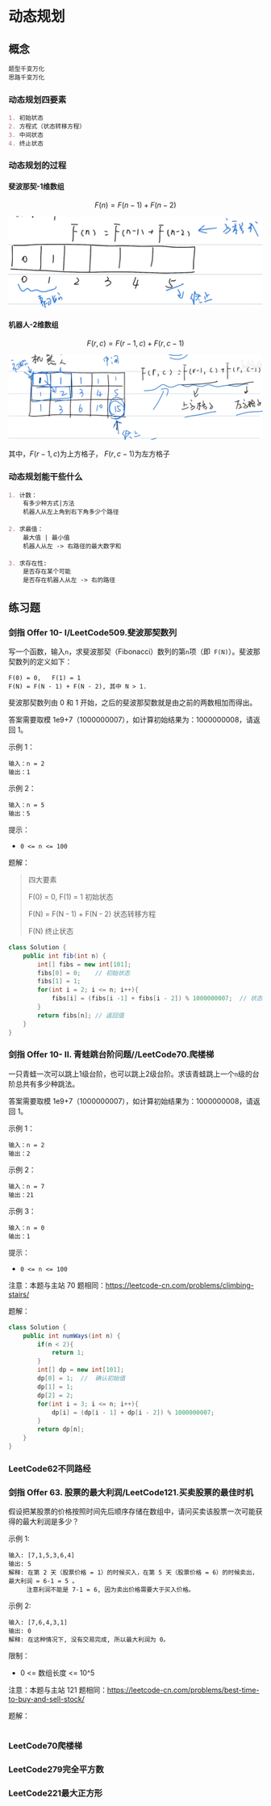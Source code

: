 # 动态规划

## 概念

```markdown
题型千变万化
思路千变万化
```



### 动态规划四要素

```markdown
1. 初始状态
2. 方程式（状态转移方程）
3. 中间状态
4. 终止状态
```



### 动态规划的过程

#### 斐波那契-1维数组

$$
F(n)=F(n-1)+F(n-2)
$$

![image-20210525142102050](images/image-20210525142102050.png)



#### 机器人-2维数组

$$
F(r,c)=F(r-1,c)+F(r,c-1)
$$

![image-20210525142427659](images/image-20210525142427659.png)

其中，$F(r-1,c)$为上方格子， $F(r,c-1)$为左方格子

### 动态规划能干些什么

```markdown
1. 计数：
	有多少种方式|方法
    机器人从左上角到右下角多少个路径
    
2. 求最值：
	最大值 | 最小值
   	机器人从左 -> 右路径的最大数字和
   	
3. 求存在性:
	是否存在某个可能
	是否存在机器人从左 -> 右的路径
```



## 练习题

### 剑指 Offer 10- I/LeetCode509.斐波那契数列

写一个函数，输入` n `，求斐波那契（Fibonacci）数列的第` n `项（即` F(N)`）。斐波那契数列的定义如下：

```
F(0) = 0,   F(1) = 1
F(N) = F(N - 1) + F(N - 2), 其中 N > 1.
```

斐波那契数列由 0 和 1 开始，之后的斐波那契数就是由之前的两数相加而得出。

答案需要取模 1e9+7（1000000007），如计算初始结果为：1000000008，请返回 1。

示例 1：

```
输入：n = 2
输出：1
```

示例 2：

```
输入：n = 5
输出：5
```


提示：

- `0 <= n <= 100`

题解：

> 四大要素
>
> F(0) = 0,   F(1) = 1	初始状态
>
> F(N) = F(N - 1) + F(N - 2)	状态转移方程
>
> F(N) 终止状态

```java
class Solution {
    public int fib(int n) {
        int[] fibs = new int[101];
        fibs[0] = 0;	// 初始状态
        fibs[1] = 1;
        for(int i = 2; i <= n; i++){
            fibs[i] = (fibs[i -1] + fibs[i - 2]) % 1000000007;	// 状态转移方程
        }
        return fibs[n];	// 返回值
    }
}
```

### 剑指 Offer 10- II. 青蛙跳台阶问题//LeetCode70.爬楼梯

一只青蛙一次可以跳上1级台阶，也可以跳上2级台阶。求该青蛙跳上一个` n `级的台阶总共有多少种跳法。

答案需要取模 1e9+7（1000000007），如计算初始结果为：1000000008，请返回 1。

示例 1：

```
输入：n = 2
输出：2
```

示例 2：

```
输入：n = 7
输出：21
```

示例 3：

```
输入：n = 0
输出：1
```

提示：

- `0 <= n <= 100`

注意：本题与主站 70 题相同：https://leetcode-cn.com/problems/climbing-stairs/

题解：

```java
class Solution {
    public int numWays(int n) {
        if(n < 2){
            return 1;
        }
        int[] dp = new int[101];
        dp[0] = 1;	// 	确认初始值
        dp[1] = 1;
        dp[2] = 2;
        for(int i = 3; i <= n; i++){
            dp[i] = (dp[i - 1] + dp[i - 2]) % 1000000007;
        }
        return dp[n];
    }
}
```



### LeetCode62不同路经



### 剑指 Offer 63. 股票的最大利润/LeetCode121.买卖股票的最佳时机

假设把某股票的价格按照时间先后顺序存储在数组中，请问买卖该股票一次可能获得的最大利润是多少？

示例 1:

```
输入: [7,1,5,3,6,4]
输出: 5
解释: 在第 2 天（股票价格 = 1）的时候买入，在第 5 天（股票价格 = 6）的时候卖出，最大利润 = 6-1 = 5 。
     注意利润不能是 7-1 = 6, 因为卖出价格需要大于买入价格。
```

示例 2:

```
输入: [7,6,4,3,1]
输出: 0
解释: 在这种情况下, 没有交易完成, 所以最大利润为 0。
```


限制：

- 0 <= 数组长度 <= 10^5

注意：本题与主站 121 题相同：https://leetcode-cn.com/problems/best-time-to-buy-and-sell-stock/

题解：

```java
```



### LeetCode70爬楼梯



### LeetCode279完全平方数



### LeetCode221最大正方形